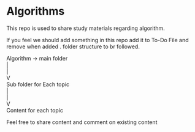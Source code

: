 # Algorithms
This repo is used to share study materials regarding algorithm.  

If you feel we should add something in this repo add it to To-Do File and remove when added .
folder structure to br followed.  

Algorithm -> main folder  
    |  
    |  
    V  
Sub folder for Each topic  
    |  
    |  
    V  
Content for each topic  


Feel free to share content and comment on existing content
